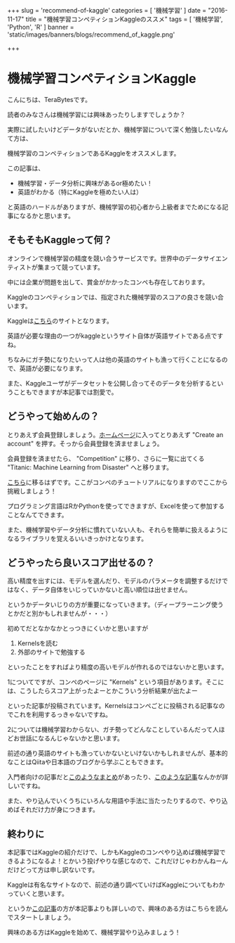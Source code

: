 +++
slug = 'recommend-of-kaggle'
categories = [
    '機械学習'
]
date = "2016-11-17"
title = "機械学習コンペティションKaggleのススメ"
tags = [
    '機械学習',
    'Python',
    'R'
]
banner = 'static/images/banners/blogs/recommend_of_kaggle.png'

+++

# 機械学習コンペティションKaggle

こんにちは、TeraBytesです。

読者のみなさんは機械学習には興味あったりしますでしょうか？

実際に試したいけどデータがないだとか、機械学習について深く勉強したいなんて方は、

機械学習のコンペティションであるKaggleをオススメします。

この記事は、

- 機械学習・データ分析に興味があるor極めたい！
- 英語がわかる（特にKaggleを極めたい人は）

と英語のハードルがありますが、機械学習の初心者から上級者までためになる記事になるかと思います。

## そもそもKaggleって何？

オンラインで機械学習の精度を競い合うサービスです。世界中のデータサイエンティストが集まって競っています。

中には企業が問題を出して、賞金がかかったコンペも存在しております。

Kaggleのコンペティションでは、指定された機械学習のスコアの良さを競い合います。

Kaggleは[こちら](https://www.kaggle.com/)のサイトとなります。

英語が必要な理由の一つがkaggleというサイト自体が英語サイトである点ですね。

ちなみにガチ勢になりたいって人は他の英語のサイトも漁って行くことになるので、英語が必要になります。

また、Kaggleユーザがデータセットを公開し合ってそのデータを分析するということもできますが本記事では割愛で。

## どうやって始めんの？

とりあえず会員登録しましょう。[ホームページ](https://www.kaggle.com/)に入ってとりあえず "Create an account" を押す。そっから会員登録を済ませましょう。

会員登録を済ませたら、 "Competition" に移り、さらに一覧に出てくる "Titanic: Machine Learning from Disaster" へと移ります。

[こちら](https://www.kaggle.com/c/titanic)に移るはずです。ここがコンペのチュートリアルになりますのでここから挑戦しましょう！

プログラミング言語はRかPythonを使ってできますが、Excelを使って参加することなんてできます。

また、機械学習やデータ分析に慣れていない人も、それらを簡単に扱えるようになるライブラリを覚えるいいきっかけとなります。

## どうやったら良いスコア出せるの？

高い精度を出すには、モデルを選んだり、モデルのパラメータを調整するだけではなく、データ自体をいじっていかないと高い順位は出せません。

というかデータいじりの方が重要になっていきます。（ディープラーニング使うとかだと別かもしれませんが・・・）

初めてだとなかなかとっつきにくいかと思いますが

1. Kernelsを読む
2. 外部のサイトで勉強する

といったことをすればより精度の高いモデルが作れるのではないかと思います。

1についてですが、コンペのページに "Kernels" という項目があります。そこには、こうしたらスコア上がったよーとかこういう分析結果が出たよー

といった記事が投稿されています。Kernelsはコンペごとに投稿される記事なのでこれを利用するっきゃないですね。

2については機械学習わからない、ガチ勢ってどんなことしているんだって人ほどお世話になるんじゃないかと思います。

前述の通り英語のサイトも漁っていかないといけないかもしれませんが、基本的なことはQiitaや日本語のブログから学ぶこともできます。

入門者向けの記事だと[このようなまとめ](http://matome.naver.jp/odai/2147187291050657501)があったり、[このような記事](http://qiita.com/taka4sato/items/802c494fdebeaa7f43b7)なんかが詳しいですね。

また、やり込んでいくうちにいろんな用語や手法に当たったりするので、やり込めばそれだけ力が身につきます。

## 終わりに

本記事ではKaggleの紹介だけで、しかもKaggleのコンペやり込めば機械学習できるようになるよ！とかいう投げやりな感じなので、これだけじゃわかんねーんだけどって方は申し訳ないです。

Kaggleは有名なサイトなので、前述の通り調べていけばKaggleについてもわかっていくと思います。

というか[この記事](http://qiita.com/taka4sato/items/802c494fdebeaa7f43b7)の方が本記事よりも詳しいので、興味のある方はこちらを読んでスタートしましょう。

興味のある方はKaggleを始めて、機械学習やり込みましょう！
